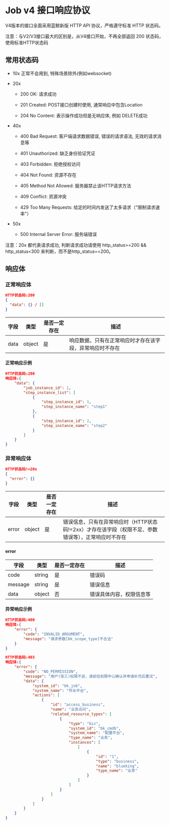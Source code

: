 # Job v4 接口响应协议

V4版本的接口全面采用蓝鲸新版 HTTP API 协议，严格遵守标准 HTTP 状态码。

注意：与V2/V3接口最大的区别是，从V4接口开始，不再全部返回 200 状态码，使用标准HTTP状态码

## 常用状态码

- 10x 正常不会用到, 特殊场景除外(例如websocket)

- 20x

  - 200 OK: 请求成功
  
  - 201 Created: POST接口创建时使用, 通常响应中包含Location

  - 204 No Content: 表示操作成功但是无响应体, 例如 DELETE成功

- 40x

  - 400 Bad Request: 客户端请求数据错误, 错误的请求语法, 无效的请求消息等

  - 401 Unauthorized: 缺乏身份验证凭证

  - 403 Forbidden: 拒绝授权访问

  - 404 Not Found: 资源不存在

  - 405 Method Not Allowed: 服务器禁止该HTTP请求方法

  - 409 Conflict: 资源冲突

  - 429 Too Many Requests: 给定的时间内发送了太多请求（"限制请求速率"）

- 50x

  - 500 Internal Server Error: 服务端错误

注意：20x 都代表请求成功, 判断请求成功请使用 http_status>=200 && http_status<300 来判断，而不是http_status==200。

## 响应体

### 正常响应体

```json
HTTP状态码:200
{
  "data": {} / []
}
```

| 字段   | 类型     | 是否一定存在 | 描述                           |
|------|--------|--------|------------------------------|
| data | object | 是      | 响应数据，只有在正常响应时才存在该字段，异常响应时不存在 |

#### 正常响应示例

```json
HTTP状态码:200
响应体:{
    "data": {
        "job_instance_id": 1,
        "step_instance_list": [
            {
                "step_instance_id": 1,
                "step_instance_name": "step1"
            },
            {
                "step_instance_id": 2,
                "step_instance_name": "step2"
            }
        ]
    }
}
```

### 异常响应体

```json
HTTP状态码!=20x
{
  "error": {}
}
```

| 字段    | 类型     | 是否一定存在 | 描述                                                     |
|-------|--------|--------|--------------------------------------------------------|
| error | object | 是      | 错误信息，只有在异常响应时（HTTP状态码!=2xx）才存在该字段（权限不足、参数错误等），正常响应时不存在 |

#### error

| 字段      | 类型     | 是否一定存在 | 描述           |
|---------|--------|--------|--------------|
| code    | string | 是      | 错误码          |
| message | string | 是      | 错误信息         |
| data    | object | 否      | 错误具体内容，权限信息等 |

#### 异常响应示例

```json
HTTP状态码:400
响应体:{
    "error": {
        "code": "INVALID_ARGUMENT",
        "message": "请求参数[bk_scope_type]不合法"
    }
}
```

```json
HTTP状态码:403
响应体:{
    "error": {
        "code": "NO_PERMISSION",
        "message": "用户(张三)权限不足，请前往权限中心确认并申请补充后重试",
        "data": {
            "system_id": "bk_job",
            "system_name": "作业平台",
            "actions": [
                {
                    "id": "access_business",
                    "name": "业务访问",
                    "related_resource_types": [
                        {
                            "type": "biz",
                            "system_id": "bk_cmdb",
                            "system_name": "配置平台",
                            "type_name": "业务",
                            "instances": [
                                [
                                    {
                                        "id": "1",
                                        "type": "business",
                                        "name": "blueking",
                                        "type_name": "业务"
                                    }
                                ]
                            ]
                        }
                    ]
                }
            ]
        }
    }
}
```
